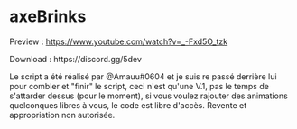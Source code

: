 # axeBrinks
 
 
Preview : https://www.youtube.com/watch?v=_-Fxd5O_tzk
<p>
Download : https://discord.gg/5dev

Le script a été réalisé par @Amauu#0604 et je suis re passé derrière lui pour combler et "finir" le script, ceci n'est qu'une V.1, pas le temps de s'attarder dessus (pour le moment), si vous voulez rajouter des animations quelconques libres à vous, le code est libre d'accès. Revente et appropriation non autorisée.
